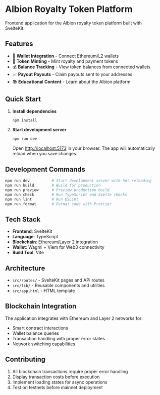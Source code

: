 # Albion Royalty Token Platform

Frontend application for the Albion royalty token platform built with SvelteKit.

## Features

- 🔗 **Wallet Integration** - Connect Ethereum/L2 wallets
- 🎯 **Token Minting** - Mint royalty and payment tokens
- 💰 **Balance Tracking** - View token balances from connected wallets
- 📈 **Payout Payouts** - Claim payouts sent to your addresses
- 📚 **Educational Content** - Learn about the Albion platform

## Quick Start

1. **Install dependencies**

   ```bash
   npm install
   ```

2. **Start development server**

   ```bash
   npm run dev
   ```

   Open [http://localhost:5173](http://localhost:5173) in your browser. The app will automatically reload when you save changes.

## Development Commands

```bash
npm run dev          # Start development server with hot reloading
npm run build        # Build for production
npm run preview      # Preview production build
npm run check        # Run TypeScript and Svelte checks
npm run lint         # Run ESLint
npm run format       # Format code with Prettier
```

## Tech Stack

- **Frontend**: SvelteKit
- **Language**: TypeScript
- **Blockchain**: Ethereum/Layer 2 integration
- **Wallet**: Wagmi + Viem for Web3 connectivity
- **Build Tool**: Vite

## Architecture

- `src/routes/` - SvelteKit pages and API routes
- `src/lib/` - Reusable components and utilities
- `src/app.html` - HTML template

## Blockchain Integration

The application integrates with Ethereum and Layer 2 networks for:

- Smart contract interactions
- Wallet balance queries
- Transaction handling with proper error states
- Network switching capabilities

## Contributing

1. All blockchain transactions require proper error handling
2. Display transaction costs before execution
3. Implement loading states for async operations
4. Test on testnets before mainnet deployment
